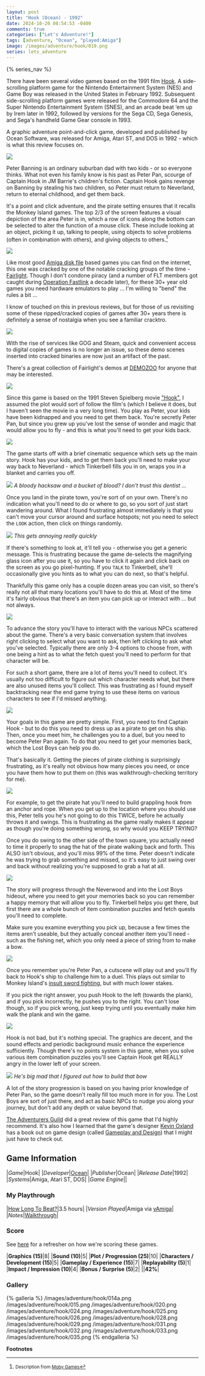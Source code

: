 ```yaml
---
layout: post
title: "Hook (Ocean) - 1992"
date: 2024-10-20 08:54:53 -0400
comments: true
categories: ["Let's Adventure!"]
tags: [adventure, "Ocean", "played:Amiga"]
image: /images/adventure/hook/019.png
series: lets_adventure
---
```

{% series_nav %}

There have been several video games based on the 1991 film [Hook](https://en.wikipedia.org/wiki/Hook_(video_game)). A side-scrolling platform game for the Nintendo Entertainment System (NES) and Game Boy was released in the United States in February 1992. Subsequent side-scrolling platform games were released for the Commodore 64 and the Super Nintendo Entertainment System (SNES), and an arcade beat ‘em up by Irem later in 1992, followed by versions for the Sega CD, Sega Genesis, and Sega's handheld Game Gear console in 1993.

A graphic adventure point-and-click game, developed and published by Ocean Software, was released for Amiga, Atari ST, and DOS in 1992 - which is what this review focuses on.

![](/images/adventure/hook/016.png)

Peter Banning is an ordinary suburban dad with two kids - or so everyone thinks. What not even his family know is his past as Peter Pan, scourge of Captain Hook in JM Barrie's children's fiction. Captain Hook gains revenge on Banning by stealing his two children, so Peter must return to Neverland, return to eternal childhood, and get them back.

It's a point and click adventure, and the pirate setting ensures that it recalls the Monkey Island games. The top 2/3 of the screen features a visual depiction of the area Peter is in, which a row of icons along the bottom can be selected to alter the function of a mouse click. These include looking at an object, picking it up, talking to people, using objects to solve problems (often in combination with others), and giving objects to others.[^1]

![](/images/adventure/hook/014.png)

Like most good [Amiga disk file](https://en.wikipedia.org/wiki/Amiga_Disk_File) based games you can find on the internet, this one was cracked by one of the notable cracking groups of the time - [Fairlight](https://en.wikipedia.org/wiki/Fairlight_(group)). Though I don't condone piracy (and a number of FLT members got caught during [Operation Fastlink](https://en.wikipedia.org/wiki/Operation_Fastlink) a decade later), for these 30+ year old games you need hardware emulators to play ... I'm willing to "bend" the rules a bit ...

I know of touched on this in previous reviews, but for those of us revisiting some of these ripped/cracked copies of games after 30+ years there is definitely a sense of nostalgia when you see a familiar cracktro.

![](/images/adventure/hook/040.png)

With the rise of services like GOG and Steam, quick and convenient access to digital copies of games is no longer an issue, so these demo scenes inserted into cracked binaries are now just an artifact of the past.

There's a great collection of Fairlight's demos at [DEMOZOO](https://demozoo.org/groups/239/) for anyone that may be interested.

![](/images/adventure/hook/022.png)

Since this game is based on the 1991 Steven Spielberg movie ["Hook"](https://en.wikipedia.org/wiki/Hook_(film)), I assumed the plot would sort of follow the film's (which I believe it does, but I haven't seen the movie in a very long time). You play as Peter, your kids have been kidnapped and you need to get them back. You're secretly Peter Pan, but since you grew up you've lost the sense of wonder and magic that would allow you to fly - and this is what you'll need to get your kids back.

![](/images/adventure/hook/015a.png)

The game starts off with a brief cinematic sequence which sets up the main story. Hook has your kids, and to get them back you'll need to make your way back to Neverland - which Tinkerbell fills you in on, wraps you in a blanket and carries you off.

![](/images/adventure/hook/018.png)
_A bloody hacksaw and a bucket of blood? I don't trust this dentist ..._

Once you land in the pirate town, you're sort of on your own. There's no indication what you'll need to do or where to go, so you sort of just start wandering around. What I found frustrating almost immediately is that you can't move your cursor around and surface hotspots; not you need to select the `LOOK` action, then click on things randomly.

![](/images/adventure/hook/021.png)
_This gets annoying really quickly_

If there's something to look at, it'll tell you - otherwise you get a generic message. This is frustrating because the game de-selects the magnifying glass icon after you use it, so you have to click it again and click back on the screen as you go pixel-hunting. If you `TALK` to Tinkerbell, she'll occasionally give you hints as to what you can do next, so that's helpful.

Thankfully this game only has a couple dozen areas you can visit, so there's really not all that many locations you'll have to do this at. Most of the time it's fairly obvious that there's an item you can pick up or interact with ... but not always.

![](/images/adventure/hook/027.png)

To advance the story you'll have to interact with the various NPCs scattered about the game. There's a very basic conversation system that involves right clicking to select what you want to ask, then left clicking to ask what you've selected. Typically there are only 3-4 options to choose from, with one being a hint as to what the fetch quest you'll need to perform for that character will be.

For such a short game, there are a lot of items you'll need to collect. It's usually not too difficult to figure out which character needs what, but there are also unused items you'll collect. This was frustrating as I found myself backtracking near the end game trying to use these items on various characters to see if I'd missed anything.

![](/images/adventure/hook/023.png)

Your goals in this game are pretty simple. First, you need to find Captain Hook - but to do this you need to dress up as a pirate to get on his ship. Then, once you meet him, he challenges you to a duel, but you need to become Peter Pan again. To do that you need to get your memories back, which the Lost Boys can help you do.

That's basically it. Getting the pieces of pirate clothing is surprisingly frustrating, as it's really not obvious how many pieces you need, or once you have them how to put them on (this was walkthrough-checking territory for me).

![](/images/adventure/hook/017.png)

For example, to get the pirate hat you'll need to build grappling hook from an anchor and rope. When you get up to the location where you should use this, Peter tells you he's not going to do this TWICE, before he actually throws it and swings. This is frustrating as the game really makes it appear as though you're doing something wrong, so why would you KEEP TRYING?

Once you do swing to the other side of the town square, you actually need to time it properly to snag the hat of the pirate walking back and forth. This ALSO isn't obvious, and you'll miss 99% of the time. Peter doesn't indicate he was trying to grab something and missed, so it's easy to just swing over and back without realizing you're supposed to grab a hat at all.

![](/images/adventure/hook/030.png)

The story will progress through the Neverwood and into the Lost Boys hideout, where you need to get your memories back so you can remember a happy memory that will allow you to fly. Tinkerbell helps you get there, but first there are a whole bunch of item combination puzzles and fetch quests you'll need to complete.

Make sure you examine everything you pick up, because a few times the items aren't useable, but they actually conceal another item you'll need - such as the fishing net, which you only need a piece of string from to make a bow.

![](/images/adventure/hook/034.png)

Once you remember you're Peter Pan, a cutscene will play out and you'll fly back to Hook's ship to challenge him to a duel. This plays out similar to Monkey Island's [insult sword fighting](https://monkeyisland.fandom.com/wiki/Insult_Sword_Fighting), but with much lower stakes.

If you pick the right answer, you push Hook to the left (towards the plank), and if you pick incorrectly, he pushes you to the right. You can't lose though, so if you pick wrong, just keep trying until you eventually make him walk the plank and win the game.

![](/images/adventure/hook/038.png)

Hook is not bad, but it's nothing special. The graphics are decent, and the sound effects and periodic background music enhance the experience sufficiently. Though there's no points system in this game, when you solve various item combination puzzles you'll see Captain Hook get REALLY angry in the lower left of your screen.

![](/images/adventure/hook/039.png)
_He's big mad that I figured out how to build that bow_

A lot of the story progression is based on you having prior knowledge of Peter Pan, so the game doesn't really fill too much more in for you. The Lost Boys are sort of just there, and act as basic NPCs to nudge you along your journey, but don't add any depth or value beyond that.

[The Adventurers Guild](https://advgamer.blogspot.com/search/label/Hook) did a great review of this game that I'd highly recommend. It's also how I learned that the game's designer [Kevin Oxland](https://www.mobygames.com/person/31699/kevin-oxland/) has a book out on game design (called [Gameplay and Design](https://www.amazon.ca/Gameplay-design-Kevin-Oxland/dp/0321204670)) that I might just have to check out.

## Game Information

|*Game*|Hook|
|*Developer*|[Ocean](https://en.wikipedia.org/wiki/Ocean_Software)|
|*Publisher*|Ocean|
|*Release Date*|1992|
|*Systems*|Amiga, Atari ST, DOS|
|*Game Engine*||

### My Playthrough

|[How Long To Beat?](https://howlongtobeat.com/game/13749)|3.5 hours|
|*Version Played*|Amiga via [vAmiga](https://dirkwhoffmann.github.io/vAmiga/)|
|*Notes*|[Walkthrough](https://adventuregamers.com/walkthrough/full/hook)|

### Score

See [here](https://www.alexbevi.com/blog/2021/07/28/adventure-games-1980-1999/#scoring) for a refresher on how we're scoring these games.

|**Graphics (15)**|8|
|**Sound (10)**|5|
|**Plot / Progression (25)**|10|
|**Characters / Development (15)**|5|
|**Gameplay / Experience (15)**|7|
|**Replayability (5)**|1|
|**Impact / Impression (10)**|4|
|**Bonus / Surprise (5)**|2|
||**42%**|

### Gallery

{% galleria %}
/images/adventure/hook/014a.png
/images/adventure/hook/015.png
/images/adventure/hook/020.png
/images/adventure/hook/024.png
/images/adventure/hook/025.png
/images/adventure/hook/026.png
/images/adventure/hook/028.png
/images/adventure/hook/029.png
/images/adventure/hook/031.png
/images/adventure/hook/032.png
/images/adventure/hook/033.png
/images/adventure/hook/035.png
{% endgalleria %}

**Footnotes**

[^1]: <small>Description from [Moby Games](https://www.mobygames.com/game/20230/hook/)</small>